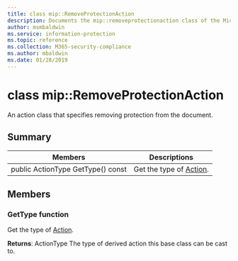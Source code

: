 ```yaml
---
title: class mip::RemoveProtectionAction 
description: Documents the mip::removeprotectionaction class of the Microsoft Information Protection (MIP) SDK.
author: msmbaldwin
ms.service: information-protection
ms.topic: reference
ms.collection: M365-security-compliance
ms.author: mbaldwin
ms.date: 01/28/2019
---
```


# class mip::RemoveProtectionAction 
An action class that specifies removing protection from the document.
  
## Summary
 Members                        | Descriptions                                
--------------------------------|---------------------------------------------
public ActionType GetType() const  |  Get the type of [Action](class_mip_action.md).

## Members

### GetType function	
Get the type of [Action](class_mip_action.md).	


 **Returns**: ActionType The type of derived action this base class can be cast to.
